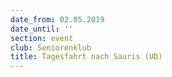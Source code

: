 ```yaml
---
date_from: 02.05.2019
date_until: ''
section: event
club: Seniorenklub
title: Tagesfahrt nach Sauris (UD)
---
```


